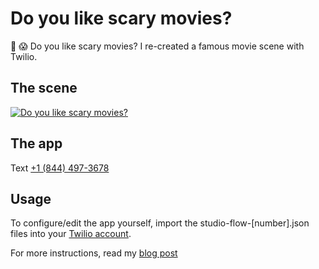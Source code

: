 # Do you like scary movies?

🔪 😱 Do you like scary movies? I re-created a famous movie scene with Twilio.

## The scene

[![Do you like scary movies?](https://img.youtube.com/vi/LWxSBbBX4fs/0.jpg)](https://www.youtube.com/watch?v=LWxSBbBX4fs)

## The app

Text <a href="sms:+18444973678?body=Try%20me.">+1 (844) 497-3678</a>

## Usage

To configure/edit the app yourself, import the studio-flow-[number].json files into your <a href='https://www.twilio.com/try-twilio'>Twilio account</a>.

For more instructions, read my [blog post](https://www.twilio.com/blog/do-you-like-scary-movies-build-a-halloween-project-with-twilio)
